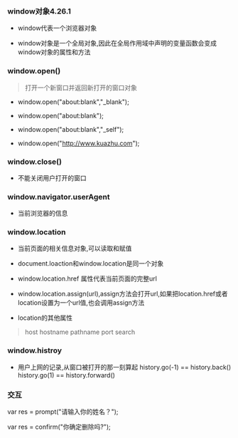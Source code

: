 ### window对象4.26.1

-   window代表一个浏览器对象

-   window对象是一个全局对象,因此在全局作用域中声明的变量函数会变成window对象的属性和方法

### window.open()

>   打开一个新窗口并返回新打开的窗口对象

-   window.open("about:blank","_blank");

-   window.open("about:blank");

-   window.open("about:blank","_self");

-   window.open("http://www.kuazhu.com");

### window.close()

-   不能关闭用户打开的窗口

### window.navigator.userAgent

-   当前浏览器的信息

### window.location

-   当前页面的相关信息对象,可以读取和赋值

-   document.loaction和window.location是同一个对象

-   window.location.href 属性代表当前页面的完整url

-   window.location.assign(url),assign方法会打开url,如果把location.href或者location设置为一个url值,也会调用assign方法

-   location的其他属性

>   host hostname pathname port search

### window.histroy

-   用户上网的记录,从窗口被打开的那一刻算起 history.go(-1) == history.back()
    history.go(1) == history.forward()

### 交互

var res = prompt("请输入你的姓名？");

var res = confirm("你确定删除吗?");
